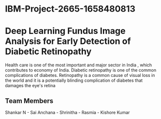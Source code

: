 # IBM-Project-2665-1658480813
# Deep Learning Fundus Image Analysis for Early Detection of Diabetic Retinopathy
 Health care is one of the most important and major sector in India , which
contributes to economy of India.
Diabetic retinopathy is one of the common complications of diabetes.
Retinopathy is a common cause of visual loss in the world and it is a
potentially blinding complication of diabetes that damages the eye's retina

## Team Members
Shankar N -
Sai Anchana - 
Shrinitha - 
Rasmia - 
Kishore Kumar 
